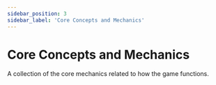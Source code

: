 ```yaml
---
sidebar_position: 3
sidebar_label: 'Core Concepts and Mechanics'
---
```


# Core Concepts and Mechanics

A collection of the core mechanics related to how the game functions.
